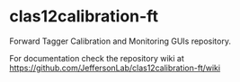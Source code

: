 # clas12calibration-ft
Forward Tagger Calibration and Monitoring GUIs repository.

For documentation check the repository wiki at https://github.com/JeffersonLab/clas12calibration-ft/wiki

